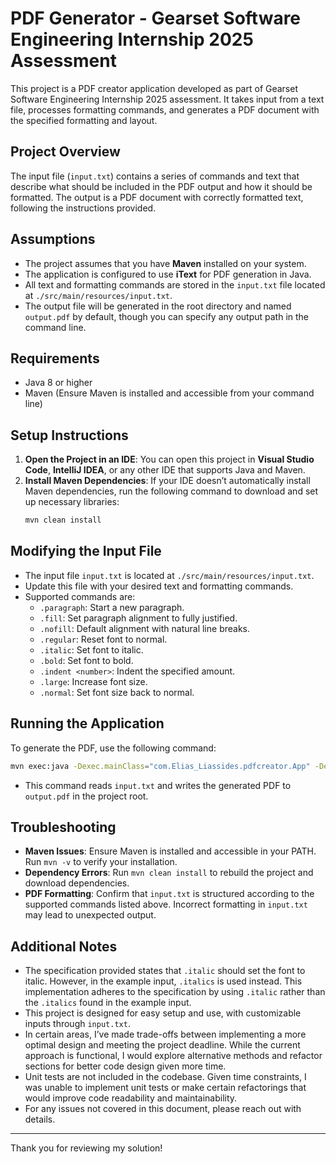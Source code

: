 
# PDF Generator - Gearset Software Engineering Internship 2025 Assessment

This project is a PDF creator application developed as part of Gearset Software Engineering Internship 2025 assessment. It takes input from a text file, processes formatting commands, and generates a PDF document with the specified formatting and layout. 

## Project Overview

The input file (`input.txt`) contains a series of commands and text that describe what should be included in the PDF output and how it should be formatted. The output is a PDF document with correctly formatted text, following the instructions provided.

## Assumptions

- The project assumes that you have **Maven** installed on your system.
- The application is configured to use **iText** for PDF generation in Java.
- All text and formatting commands are stored in the `input.txt` file located at `./src/main/resources/input.txt`.
- The output file will be generated in the root directory and named `output.pdf` by default, though you can specify any output path in the command line.

## Requirements

- Java 8 or higher
- Maven (Ensure Maven is installed and accessible from your command line)

## Setup Instructions

1. **Open the Project in an IDE**: You can open this project in **Visual Studio Code**, **IntelliJ IDEA**, or any other IDE that supports Java and Maven.
2. **Install Maven Dependencies**: If your IDE doesn’t automatically install Maven dependencies, run the following command to download and set up necessary libraries:
   ```bash
   mvn clean install
   ```

## Modifying the Input File

- The input file `input.txt` is located at `./src/main/resources/input.txt`.
- Update this file with your desired text and formatting commands.
- Supported commands are:
  - `.paragraph`: Start a new paragraph.
  - `.fill`: Set paragraph alignment to fully justified.
  - `.nofill`: Default alignment with natural line breaks.
  - `.regular`: Reset font to normal.
  - `.italic`: Set font to italic.
  - `.bold`: Set font to bold.
  - `.indent <number>`: Indent the specified amount.
  - `.large`: Increase font size.
  - `.normal`: Set font size back to normal.

## Running the Application

To generate the PDF, use the following command:

```bash
mvn exec:java -Dexec.mainClass="com.Elias_Liassides.pdfcreator.App" -Dexec.args="src/main/resources/input.txt output.pdf"
```

- This command reads `input.txt` and writes the generated PDF to `output.pdf` in the project root.

## Troubleshooting

- **Maven Issues**: Ensure Maven is installed and accessible in your PATH. Run `mvn -v` to verify your installation.
- **Dependency Errors**: Run `mvn clean install` to rebuild the project and download dependencies.
- **PDF Formatting**: Confirm that `input.txt` is structured according to the supported commands listed above. Incorrect formatting in `input.txt` may lead to unexpected output.

## Additional Notes

- The specification provided states that `.italic` should set the font to italic. However, in the example input, `.italics` is used instead. This implementation adheres to the specification by using `.italic` rather than the `.italics` found in the example input.
- This project is designed for easy setup and use, with customizable inputs through `input.txt`.
- In certain areas, I’ve made trade-offs between implementing a more optimal design and meeting the project deadline. While the current approach is functional, I would explore alternative methods and refactor sections for better code design given more time.
- Unit tests are not included in the codebase. Given time constraints, I was unable to implement unit tests or make certain refactorings that would improve code readability and maintainability.
- For any issues not covered in this document, please reach out with details.
---

Thank you for reviewing my solution!
